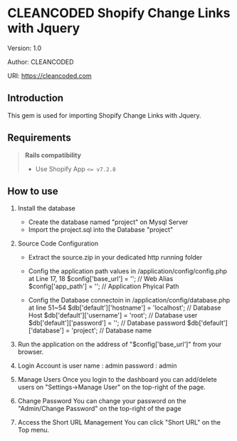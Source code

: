 # CLEANCODED Shopify Change Links with Jquery

Version: 1.0

Author: CLEANCODED

URI: https://cleancoded.com

## Introduction

This gem is used for importing Shopify Change Links with Jquery.

## Requirements

> **Rails compatibility** 
> * Use Shopify App `<= v7.2.8`

## How to use

1. Install the database
    - Create the database named "project" on Mysql Server
    - Import the project.sql into the Database "project"
    
2. Source Code Configuration
    - Extract the source.zip in your dedicated http running folder
    - Config the application path values in /application/config/config.php at Line 17, 18
	$config['base_url']    = '';   // Web Alias
	$config['app_path']    = '';   // Application Phyical Path
    
    - Config the Database connectoin in /application/config/database.php at line 51~54
	$db['default']['hostname'] = 'localhost';   // Database Host
	$db['default']['username'] = 'root';        // Database user 
	$db['default']['password'] = '';            // Database password
	$db['default']['database'] = 'project';     // Database name
	
3. Run the application on the address of "$config['base_url']" from your browser.
    
4. Login Account is 
	user name : admin
	password : admin
	
5. Manage Users
	Once you login to the dashboard you can add/delete users on "Settings->Manage User" on the top-right of the page.
    
6. Change Password
	You can change your password on the "Admin/Change Password" on the top-right of the page
	
7. Access the Short URL Management
	You can click "Short URL" on the Top menu.
